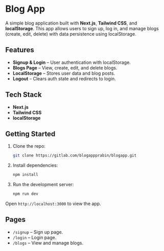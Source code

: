 # Blog App

A simple blog application built with **Next.js**, **Tailwind CSS**, and **localStorage**. This app allows users to sign up, log in, and manage blogs (create, edit, delete) with data persistence using localStorage.

## Features

- **Signup & Login** – User authentication with localStorage.
- **Blogs Page** – View, create, edit, and delete blogs.
- **LocalStorage** – Stores user data and blog posts.
- **Logout** – Clears auth state and redirects to login.

## Tech Stack

- **Next.js**
- **Tailwind CSS**
- **localStorage**

## Getting Started

1. Clone the repo:
   ```bash
   git clone https://gitlab.com/blogappprabin/blogapp.git
   ```
2. Install dependencies:
   ```bash
   npm install
   ```
3. Run the development server:
   ```bash
   npm run dev
   ```

Open `http://localhost:3000` to view the app.

## Pages

- `/signup` – Sign up page.
- `/login` – Login page.
- `/blogs` – View and manage blogs.
